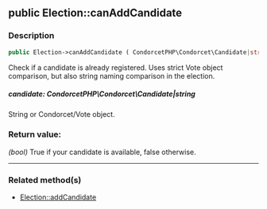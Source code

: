 ## public Election::canAddCandidate

### Description    

```php
public Election->canAddCandidate ( CondorcetPHP\Condorcet\Candidate|string candidate ): bool
```

Check if a candidate is already registered. Uses strict Vote object comparison, but also string naming comparison in the election.
    

##### **candidate:** *CondorcetPHP\Condorcet\Candidate|string*   
String or Condorcet/Vote object.    


### Return value:   

*(bool)* True if your candidate is available, false otherwise.


---------------------------------------

### Related method(s)      

* [Election::addCandidate](../Election%20Class/public%20Election--addCandidate.md)    
